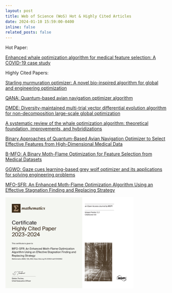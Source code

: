 ```yaml
---
layout: post
title: Web of Science (WoS) Hot & Highly Cited Articles
date: 2024-01-10 15:59:00-0400
inline: false
related_posts: false
---
```


Hot Paper:

[Enhanced whale optimization algorithm for medical feature selection: A COVID-19 case study](https://www.sciencedirect.com/science/article/pii/S0010482522006126)  
     
Highly Cited Papers:

 [Starling murmuration optimizer: A novel bio-inspired algorithm for global and engineering optimization](https://www.sciencedirect.com/science/article/abs/pii/S0045782522000330)
 
[QANA: Quantum-based avian navigation optimizer algorithm](https://www.sciencedirect.com/science/article/abs/pii/S0952197621001627)

[DMDE: Diversity-maintained multi-trial vector differential evolution algorithm for non-decomposition large-scale global
optimization](https://www.sciencedirect.com/science/article/abs/pii/S0957417422003359)

[A systematic review of the whale optimization algorithm: theoretical foundation, improvements, and hybridizations](https://link.springer.com/article/10.1007/S11831-023-09928-7)

[Binary Approaches of Quantum-Based Avian Navigation Optimizer to Select Effective Features from High-Dimensional Medical Data](https://www.mdpi.com/2227-7390/10/15/2770)

[B-MFO: A Binary Moth-Flame Optimization for Feature Selection from Medical Datasets](https://www.mdpi.com/2073-431X/10/11/136)

[GGWO: Gaze cues learning-based grey wolf optimizer and its applications for solving engineering problems](https://www.sciencedirect.com/science/article/abs/pii/S1877750322000588)


[MFO-SFR: An Enhanced Moth-Flame Optimization Algorithm Using an Effective Stagnation Finding and Replacing Strategy](https://www.mdpi.com/2227-7390/11/4/862)

<img src="/assets/img/HighlyC.jpg" alt="MFO-SFR Certificate Highly Cited Paper 2023–2024" width="400px">



